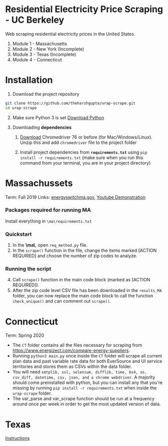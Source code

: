 
# Residential Electricity Price Scraping - UC Berkeley
Web scraping residential electricity prices in the United States. 

1. Module 1 - Massachusetts
2. Module 2 - New York (Incomplete)
3. Module 3 - Texas (Incomplete)
4. Module 4 - Connecticut

# Installation

1. Download the project repository
```bash
git clone https://github.com/theharshgupta/urap-scrape.git
cd urap-scrape
```
2. Make sure Python 3 is set [Download Python](https://www.python.org/downloads/)

3. Downloading **dependencies**

    1. [Download](https://chromedriver.storage.googleapis.com/index.html?path=76.0.3809.126/) Chromedriver 76 or before (for Mac/Windows/Linux). Unzip this and add `chromedriver` file to the project folder

    2. Install  project dependencies from **`requirements.txt`** using `pip install -r requirements.txt` (make sure when you run this command from your terminal, you are in your project directory)

# Massachussets 
Term: Fall 2019
Links: [energyswitchma.gov](http://www.energyswitchma.gov/#/), [Youtube Demonstration](https://www.youtube.com/watch?v=hpB_RoIlrFI&list=PLpSsC5dbVHV-Uf1VJ2ekMPUIohRoZYe8n&index=1)

### Packages required for running MA
Install everything in `\ma\requirements.txt`

### Quickstart
1. In the **\\ma\\**, open `req_method.py` file.
2. In the `scrape()` function in the file, change the items marked [ACTION REQUIRED] and choose the number of zip codes to analyze.

### Running the script                                           
4. Call  `scrape()` function in the main code block (marked as [ACTION REQUIRED]).
5. After the zip code level CSV file has been downloaded in the `results_MA` folder, you can now replace the main code block to call the function `check_unique()` and can comment out `scrape()`.

# Connecticut
Term: Spring 2020
- The `CT` folder contains all the files necessary for scraping from https://www.energizect.com/compare-energy-suppliers.
- Running `python3 main.py` once inside the `CT` folder will scrape all current plan data and past variable rate data for both EverSource and UI service territories and stores them as CSVs within the data folder.
- You will need `smtplib, ssl, selenium, difflib, time, bs4, os, csv_diff, datetime, csv, json, and a chrome webdriver`.  A majority should come preinstalled with python, but you can install any that you're missing by running `pip install -r requirements.txt` when inside the `urap-scrape` folder.
- The var_parse and var_scrape function should be run at a frequency around once per week in order to get the most updated version of data.

# Texas 
[Instructions](https://github.com/theharshgupta/urap-scrape/tree/master/texas)

